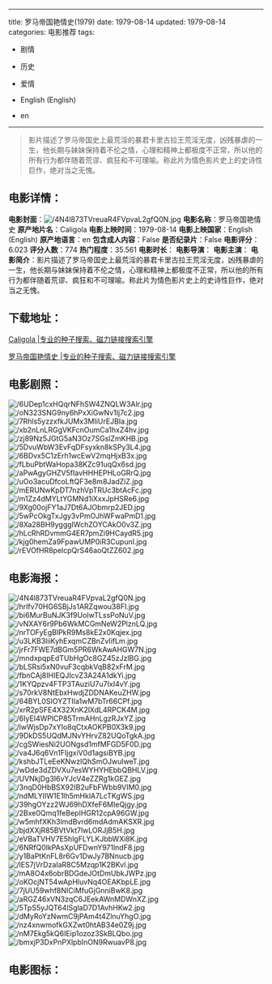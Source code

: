 
---
title: 罗马帝国艳情史(1979)
date: 1979-08-14
updated: 1979-08-14
categories: 电影推荐
tags:
- 剧情
- 历史
- 爱情

- English (English)
- en
---


> 影片描述了罗马帝国史上最荒淫的暴君卡里古拉王荒淫无度，凶残暴虐的一生，他长期与妹妹保持着不伦之情，心理和精神上都极度不正常，所以他的所有行为都伴随着荒谬、疯狂和不可理喻。称此片为情色影片史上的史诗性巨作，绝对当之无愧。

## **电影详情**：

**电影封面**：<img src="https://image.tmdb.org/t/p/w200/4N4l873TVreuaR4FVpvaL2gfQ0N.jpg" alt="/4N4l873TVreuaR4FVpvaL2gfQ0N.jpg" title="/4N4l873TVreuaR4FVpvaL2gfQ0N.jpg">
**电影名称**：罗马帝国艳情史
**原产地片名**：Caligola
**电影上映时间**：1979-08-14
**电影上映国家**：English (English)
**原产地语言**：en
**包含成人内容**：False
**是否纪录片**：False
**电影评分**：6.023
**评分人数**：774
**热门程度**：35.561
**电影时长**：
**电影导演**：
**电影主演**：
**电影简介**：影片描述了罗马帝国史上最荒淫的暴君卡里古拉王荒淫无度，凶残暴虐的一生，他长期与妹妹保持着不伦之情，心理和精神上都极度不正常，所以他的所有行为都伴随着荒谬、疯狂和不可理喻。称此片为情色影片史上的史诗性巨作，绝对当之无愧。

## **下载地址**：
[Caligola |专业的种子搜索、磁力链接搜索引擎](https://movie.amd794.com:2083/?search=Caligola&ordering=&mode=match_phrase&page_size=10&page=1)

[罗马帝国艳情史 |专业的种子搜索、磁力链接搜索引擎](https://movie.amd794.com:2083/?search=%E7%BD%97%E9%A9%AC%E5%B8%9D%E5%9B%BD%E8%89%B3%E6%83%85%E5%8F%B2&ordering=&mode=match_phrase&page_size=10&page=1)
 

## **电影剧照**：
<img src="https://image.tmdb.org/t/p/original/6UDep1cxHQqrNFhSW4ZNQLW3Alr.jpg" alt="/6UDep1cxHQqrNFhSW4ZNQLW3Alr.jpg" title="/6UDep1cxHQqrNFhSW4ZNQLW3Alr.jpg"><img src="https://image.tmdb.org/t/p/original/oN323SNG9ny6hPxXiGwNv1Ij7c2.jpg" alt="/oN323SNG9ny6hPxXiGwNv1Ij7c2.jpg" title="/oN323SNG9ny6hPxXiGwNv1Ij7c2.jpg"><img src="https://image.tmdb.org/t/p/original/7Rhls5yzzxfkJUMx3MIiUrEJBIa.jpg" alt="/7Rhls5yzzxfkJUMx3MIiUrEJBIa.jpg" title="/7Rhls5yzzxfkJUMx3MIiUrEJBIa.jpg"><img src="https://image.tmdb.org/t/p/original/xb2nLnLRGgVKFcnOumCa1hxZ4hv.jpg" alt="/xb2nLnLRGgVKFcnOumCa1hxZ4hv.jpg" title="/xb2nLnLRGgVKFcnOumCa1hxZ4hv.jpg"><img src="https://image.tmdb.org/t/p/original/zj89Nz5JGtG5aN3Oz7SGslZmKHB.jpg" alt="/zj89Nz5JGtG5aN3Oz7SGslZmKHB.jpg" title="/zj89Nz5JGtG5aN3Oz7SGslZmKHB.jpg"><img src="https://image.tmdb.org/t/p/original/5DvuWbW3EvFqDFsyxkn8kSPy3L4.jpg" alt="/5DvuWbW3EvFqDFsyxkn8kSPy3L4.jpg" title="/5DvuWbW3EvFqDFsyxkn8kSPy3L4.jpg"><img src="https://image.tmdb.org/t/p/original/6BDvx5C1zErh1wcEwV2mqHjxB3x.jpg" alt="/6BDvx5C1zErh1wcEwV2mqHjxB3x.jpg" title="/6BDvx5C1zErh1wcEwV2mqHjxB3x.jpg"><img src="https://image.tmdb.org/t/p/original/fLbuPbtWaHopa38KZc91uqQx6sd.jpg" alt="/fLbuPbtWaHopa38KZc91uqQx6sd.jpg" title="/fLbuPbtWaHopa38KZc91uqQx6sd.jpg"><img src="https://image.tmdb.org/t/p/original/aPwAgyGHZV5fIavHHHEPHLoGRrQ.jpg" alt="/aPwAgyGHZV5fIavHHHEPHLoGRrQ.jpg" title="/aPwAgyGHZV5fIavHHHEPHLoGRrQ.jpg"><img src="https://image.tmdb.org/t/p/original/uOo3acuDfcoLftQF3e8m8JadZiZ.jpg" alt="/uOo3acuDfcoLftQF3e8m8JadZiZ.jpg" title="/uOo3acuDfcoLftQF3e8m8JadZiZ.jpg"><img src="https://image.tmdb.org/t/p/original/mERUNwKpDT7nzhVpTRUc3btAcFc.jpg" alt="/mERUNwKpDT7nzhVpTRUc3btAcFc.jpg" title="/mERUNwKpDT7nzhVpTRUc3btAcFc.jpg"><img src="https://image.tmdb.org/t/p/original/m1Zz4dMYLtYGMNd1iXxxJpHSRe6.jpg" alt="/m1Zz4dMYLtYGMNd1iXxxJpHSRe6.jpg" title="/m1Zz4dMYLtYGMNd1iXxxJpHSRe6.jpg"><img src="https://image.tmdb.org/t/p/original/9Xg00ojFY1aJ7Dt6AJObmrp2JED.jpg" alt="/9Xg00ojFY1aJ7Dt6AJObmrp2JED.jpg" title="/9Xg00ojFY1aJ7Dt6AJObmrp2JED.jpg"><img src="https://image.tmdb.org/t/p/original/5wPcOkgTxJgy3vPmOJhWFwaPmD1.jpg" alt="/5wPcOkgTxJgy3vPmOJhWFwaPmD1.jpg" title="/5wPcOkgTxJgy3vPmOJhWFwaPmD1.jpg"><img src="https://image.tmdb.org/t/p/original/8Xa28BH9ygggIWchZOYCAkO0v3Z.jpg" alt="/8Xa28BH9ygggIWchZOYCAkO0v3Z.jpg" title="/8Xa28BH9ygggIWchZOYCAkO0v3Z.jpg"><img src="https://image.tmdb.org/t/p/original/hLcRhRDvmmG4ER7pmZi9HCaydR5.jpg" alt="/hLcRhRDvmmG4ER7pmZi9HCaydR5.jpg" title="/hLcRhRDvmmG4ER7pmZi9HCaydR5.jpg"><img src="https://image.tmdb.org/t/p/original/kjg0hemZa9FpawUMP0iR3CupunI.jpg" alt="/kjg0hemZa9FpawUMP0iR3CupunI.jpg" title="/kjg0hemZa9FpawUMP0iR3CupunI.jpg"><img src="https://image.tmdb.org/t/p/original/rEVOfHR8pelcpQrS46aoQtZZ602.jpg" alt="/rEVOfHR8pelcpQrS46aoQtZZ602.jpg" title="/rEVOfHR8pelcpQrS46aoQtZZ602.jpg">

## **电影海报**：
<img src="https://image.tmdb.org/t/p/original/4N4l873TVreuaR4FVpvaL2gfQ0N.jpg" alt="/4N4l873TVreuaR4FVpvaL2gfQ0N.jpg" title="/4N4l873TVreuaR4FVpvaL2gfQ0N.jpg"><img src="https://image.tmdb.org/t/p/original/hrlfv70HG6SBjJs1ARZqwou38FI.jpg" alt="/hrlfv70HG6SBjJs1ARZqwou38FI.jpg" title="/hrlfv70HG6SBjJs1ARZqwou38FI.jpg"><img src="https://image.tmdb.org/t/p/original/bi6MurBuNJK3f9UoIwTLssPoNuV.jpg" alt="/bi6MurBuNJK3f9UoIwTLssPoNuV.jpg" title="/bi6MurBuNJK3f9UoIwTLssPoNuV.jpg"><img src="https://image.tmdb.org/t/p/original/vNXAY6r9Pb6WkMCGmNeW2PlznLQ.jpg" alt="/vNXAY6r9Pb6WkMCGmNeW2PlznLQ.jpg" title="/vNXAY6r9Pb6WkMCGmNeW2PlznLQ.jpg"><img src="https://image.tmdb.org/t/p/original/nrTOFyEgBlPkR9Ms8kE2x0Kqjex.jpg" alt="/nrTOFyEgBlPkR9Ms8kE2x0Kqjex.jpg" title="/nrTOFyEgBlPkR9Ms8kE2x0Kqjex.jpg"><img src="https://image.tmdb.org/t/p/original/u3LKB3liiKyhExqmCZBnZvIifLm.jpg" alt="/u3LKB3liiKyhExqmCZBnZvIifLm.jpg" title="/u3LKB3liiKyhExqmCZBnZvIifLm.jpg"><img src="https://image.tmdb.org/t/p/original/jrFr7FWE7dBGm5PR6WkAwAHGW7N.jpg" alt="/jrFr7FWE7dBGm5PR6WkAwAHGW7N.jpg" title="/jrFr7FWE7dBGm5PR6WkAwAHGW7N.jpg"><img src="https://image.tmdb.org/t/p/original/mndxpqpEdTUbHgOc8GZ45zJzlBG.jpg" alt="/mndxpqpEdTUbHgOc8GZ45zJzlBG.jpg" title="/mndxpqpEdTUbHgOc8GZ45zJzlBG.jpg"><img src="https://image.tmdb.org/t/p/original/bLSRsi5xN0vuF3cqbkVqB82xFrM.jpg" alt="/bLSRsi5xN0vuF3cqbkVqB82xFrM.jpg" title="/bLSRsi5xN0vuF3cqbkVqB82xFrM.jpg"><img src="https://image.tmdb.org/t/p/original/fbnCAj8IHIEQJIcvZ3A24A1dkYi.jpg" alt="/fbnCAj8IHIEQJIcvZ3A24A1dkYi.jpg" title="/fbnCAj8IHIEQJIcvZ3A24A1dkYi.jpg"><img src="https://image.tmdb.org/t/p/original/1KYQpzv4FTP3TAuziU7u7IxI4vY.jpg" alt="/1KYQpzv4FTP3TAuziU7u7IxI4vY.jpg" title="/1KYQpzv4FTP3TAuziU7u7IxI4vY.jpg"><img src="https://image.tmdb.org/t/p/original/s70rkV8NtEbxHwdjZDDNAKeuZHW.jpg" alt="/s70rkV8NtEbxHwdjZDDNAKeuZHW.jpg" title="/s70rkV8NtEbxHwdjZDDNAKeuZHW.jpg"><img src="https://image.tmdb.org/t/p/original/64BYL0SIOYZTIIa1wM7bTr66CPf.jpg" alt="/64BYL0SIOYZTIIa1wM7bTr66CPf.jpg" title="/64BYL0SIOYZTIIa1wM7bTr66CPf.jpg"><img src="https://image.tmdb.org/t/p/original/xrR2pSFE4X32XnK2lXdL4RPCK4M.jpg" alt="/xrR2pSFE4X32XnK2lXdL4RPCK4M.jpg" title="/xrR2pSFE4X32XnK2lXdL4RPCK4M.jpg"><img src="https://image.tmdb.org/t/p/original/6IyEI4WPlCP85TrmAHnLgzRJxYZ.jpg" alt="/6IyEI4WPlCP85TrmAHnLgzRJxYZ.jpg" title="/6IyEI4WPlCP85TrmAHnLgzRJxYZ.jpg"><img src="https://image.tmdb.org/t/p/original/lwWjsDp7xYIo8qCtxAOKPB0X3k9.jpg" alt="/lwWjsDp7xYIo8qCtxAOKPB0X3k9.jpg" title="/lwWjsDp7xYIo8qCtxAOKPB0X3k9.jpg"><img src="https://image.tmdb.org/t/p/original/9DkDS5UQdMJNvYHrvZ82UQoTgkA.jpg" alt="/9DkDS5UQdMJNvYHrvZ82UQoTgkA.jpg" title="/9DkDS5UQdMJNvYHrvZ82UQoTgkA.jpg"><img src="https://image.tmdb.org/t/p/original/cgSWiesNi2UONgsd1mfMFGD5F0D.jpg" alt="/cgSWiesNi2UONgsd1mfMFGD5F0D.jpg" title="/cgSWiesNi2UONgsd1mfMFGD5F0D.jpg"><img src="https://image.tmdb.org/t/p/original/va4J6q6Vn1FIjgxiV0d1agsiBYB.jpg" alt="/va4J6q6Vn1FIjgxiV0d1agsiBYB.jpg" title="/va4J6q6Vn1FIjgxiV0d1agsiBYB.jpg"><img src="https://image.tmdb.org/t/p/original/kshbJTLeEeKNwzlQhSmOJwulweT.jpg" alt="/kshbJTLeEeKNwzlQhSmOJwulweT.jpg" title="/kshbJTLeEeKNwzlQhSmOJwulweT.jpg"><img src="https://image.tmdb.org/t/p/original/wDde3dZDVXu7esWYHYHEbbQBHLV.jpg" alt="/wDde3dZDVXu7esWYHYHEbbQBHLV.jpg" title="/wDde3dZDVXu7esWYHYHEbbQBHLV.jpg"><img src="https://image.tmdb.org/t/p/original/UVNkjDg3I6vYJcV4eZZRg1kGEZ.jpg" alt="/UVNkjDg3I6vYJcV4eZZRg1kGEZ.jpg" title="/UVNkjDg3I6vYJcV4eZZRg1kGEZ.jpg"><img src="https://image.tmdb.org/t/p/original/3nqD0HbBSX92IB2uFbFWbb9VIM0.jpg" alt="/3nqD0HbBSX92IB2uFbFWbb9VIM0.jpg" title="/3nqD0HbBSX92IB2uFbFWbb9VIM0.jpg"><img src="https://image.tmdb.org/t/p/original/ndMLYIIW1E1lh5mHklA7LcTKgWS.jpg" alt="/ndMLYIIW1E1lh5mHklA7LcTKgWS.jpg" title="/ndMLYIIW1E1lh5mHklA7LcTKgWS.jpg"><img src="https://image.tmdb.org/t/p/original/39hgOYzz2WJ69hDXfeF6MIeQjgy.jpg" alt="/39hgOYzz2WJ69hDXfeF6MIeQjgy.jpg" title="/39hgOYzz2WJ69hDXfeF6MIeQjgy.jpg"><img src="https://image.tmdb.org/t/p/original/2Bxe0Qmq1feBepIHGR12cpA96GW.jpg" alt="/2Bxe0Qmq1feBepIHGR12cpA96GW.jpg" title="/2Bxe0Qmq1feBepIHGR12cpA96GW.jpg"><img src="https://image.tmdb.org/t/p/original/w5mhfXKh3lmdBvrd6mdAdmAKSXR.jpg" alt="/w5mhfXKh3lmdBvrd6mdAdmAKSXR.jpg" title="/w5mhfXKh3lmdBvrd6mdAdmAKSXR.jpg"><img src="https://image.tmdb.org/t/p/original/bjdXXjR85BVtVkt7lwLORJjB5H.jpg" alt="/bjdXXjR85BVtVkt7lwLORJjB5H.jpg" title="/bjdXXjR85BVtVkt7lwLORJjB5H.jpg"><img src="https://image.tmdb.org/t/p/original/eVBaTVHV7E5hlgFLYLKJbbWXi8K.jpg" alt="/eVBaTVHV7E5hlgFLYLKJbbWXi8K.jpg" title="/eVBaTVHV7E5hlgFLYLKJbbWXi8K.jpg"><img src="https://image.tmdb.org/t/p/original/6NRfQ0lkPAsXpUFDwnY971lndF8.jpg" alt="/6NRfQ0lkPAsXpUFDwnY971lndF8.jpg" title="/6NRfQ0lkPAsXpUFDwnY971lndF8.jpg"><img src="https://image.tmdb.org/t/p/original/y1BaPtKnFL8r6Gv1DwJy7BNnucb.jpg" alt="/y1BaPtKnFL8r6Gv1DwJy7BNnucb.jpg" title="/y1BaPtKnFL8r6Gv1DwJy7BNnucb.jpg"><img src="https://image.tmdb.org/t/p/original/lES7jVrDzaIaR8C5Mzqp1K2BKvl.jpg" alt="/lES7jVrDzaIaR8C5Mzqp1K2BKvl.jpg" title="/lES7jVrDzaIaR8C5Mzqp1K2BKvl.jpg"><img src="https://image.tmdb.org/t/p/original/mA8O4x6obrBDGdeJOtDmUbkJWPz.jpg" alt="/mA8O4x6obrBDGdeJOtDmUbkJWPz.jpg" title="/mA8O4x6obrBDGdeJOtDmUbkJWPz.jpg"><img src="https://image.tmdb.org/t/p/original/oKOcjNT54wApHluvNq4OEAKbpLE.jpg" alt="/oKOcjNT54wApHluvNq4OEAKbpLE.jpg" title="/oKOcjNT54wApHluvNq4OEAKbpLE.jpg"><img src="https://image.tmdb.org/t/p/original/7jUU59whf8NICiMfuGjGnniBwK8.jpg" alt="/7jUU59whf8NICiMfuGjGnniBwK8.jpg" title="/7jUU59whf8NICiMfuGjGnniBwK8.jpg"><img src="https://image.tmdb.org/t/p/original/aRGZ46xVN3zqC6JEekAWnMDWnXZ.jpg" alt="/aRGZ46xVN3zqC6JEekAWnMDWnXZ.jpg" title="/aRGZ46xVN3zqC6JEekAWnMDWnXZ.jpg"><img src="https://image.tmdb.org/t/p/original/5TpS5yJQT64lSglaD7D1AvhHKw2.jpg" alt="/5TpS5yJQT64lSglaD7D1AvhHKw2.jpg" title="/5TpS5yJQT64lSglaD7D1AvhHKw2.jpg"><img src="https://image.tmdb.org/t/p/original/dMyRoYzNwmC9jPAm4t4ZlnuYhgO.jpg" alt="/dMyRoYzNwmC9jPAm4t4ZlnuYhgO.jpg" title="/dMyRoYzNwmC9jPAm4t4ZlnuYhgO.jpg"><img src="https://image.tmdb.org/t/p/original/nz4xnwmofkGXZwt0htAB34e0Z9j.jpg" alt="/nz4xnwmofkGXZwt0htAB34e0Z9j.jpg" title="/nz4xnwmofkGXZwt0htAB34e0Z9j.jpg"><img src="https://image.tmdb.org/t/p/original/nM7Ekg5kQ6IEip1ozoz3SkBLQbo.jpg" alt="/nM7Ekg5kQ6IEip1ozoz3SkBLQbo.jpg" title="/nM7Ekg5kQ6IEip1ozoz3SkBLQbo.jpg"><img src="https://image.tmdb.org/t/p/original/bmxjP3DxPnPXlpbInON9RwuavP8.jpg" alt="/bmxjP3DxPnPXlpbInON9RwuavP8.jpg" title="/bmxjP3DxPnPXlpbInON9RwuavP8.jpg">

## **电影图标**：

